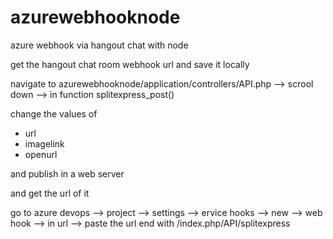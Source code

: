 # azurewebhooknode
azure webhook via hangout chat with node

get the hangout chat room webhook url and save it locally

navigate to azurewebhooknode/application/controllers/API.php --> scrool down --> in  function splitexpress_post()

change the values of
- url
- imagelink
- openurl

and publish in a web server

and get the url of it

go to azure devops --> project --> settings --> ervice hooks --> new --> web hook --> in url --> paste the url end with /index.php/API/splitexpress 


